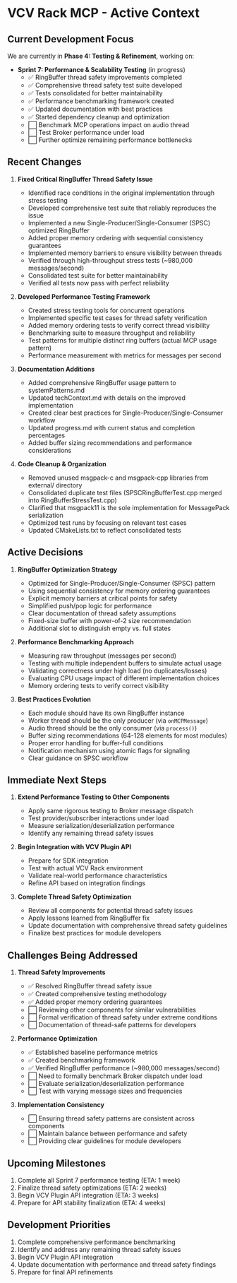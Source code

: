 # VCV Rack MCP - Active Context

## Current Development Focus

We are currently in **Phase 4: Testing & Refinement**, working on:

- **Sprint 7: Performance & Scalability Testing** (in progress)
  - ✅ RingBuffer thread safety improvements completed
  - ✅ Comprehensive thread safety test suite developed
  - ✅ Tests consolidated for better maintainability
  - ✅ Performance benchmarking framework created
  - ✅ Updated documentation with best practices
  - ✅ Started dependency cleanup and optimization
  - ⬜ Benchmark MCP operations impact on audio thread
  - ⬜ Test Broker performance under load
  - ⬜ Further optimize remaining performance bottlenecks

## Recent Changes

1. **Fixed Critical RingBuffer Thread Safety Issue**
   - Identified race conditions in the original implementation through stress testing
   - Developed comprehensive test suite that reliably reproduces the issue
   - Implemented a new Single-Producer/Single-Consumer (SPSC) optimized RingBuffer
   - Added proper memory ordering with sequential consistency guarantees
   - Implemented memory barriers to ensure visibility between threads
   - Verified through high-throughput stress tests (~980,000 messages/second)
   - Consolidated test suite for better maintainability
   - Verified all tests now pass with perfect reliability

2. **Developed Performance Testing Framework**
   - Created stress testing tools for concurrent operations
   - Implemented specific test cases for thread safety verification
   - Added memory ordering tests to verify correct thread visibility
   - Benchmarking suite to measure throughput and reliability
   - Test patterns for multiple distinct ring buffers (actual MCP usage pattern)
   - Performance measurement with metrics for messages per second

3. **Documentation Additions**
   - Added comprehensive RingBuffer usage pattern to systemPatterns.md
   - Updated techContext.md with details on the improved implementation
   - Created clear best practices for Single-Producer/Single-Consumer workflow
   - Updated progress.md with current status and completion percentages
   - Added buffer sizing recommendations and performance considerations

4. **Code Cleanup & Organization**
   - Removed unused msgpack-c and msgpack-cpp libraries from external/ directory
   - Consolidated duplicate test files (SPSCRingBufferTest.cpp merged into RingBufferStressTest.cpp)
   - Clarified that msgpack11 is the sole implementation for MessagePack serialization
   - Optimized test runs by focusing on relevant test cases
   - Updated CMakeLists.txt to reflect consolidated tests

## Active Decisions

1. **RingBuffer Optimization Strategy**
   - Optimized for Single-Producer/Single-Consumer (SPSC) pattern
   - Using sequential consistency for memory ordering guarantees
   - Explicit memory barriers at critical points for safety
   - Simplified push/pop logic for performance
   - Clear documentation of thread safety assumptions
   - Fixed-size buffer with power-of-2 size recommendation
   - Additional slot to distinguish empty vs. full states

2. **Performance Benchmarking Approach**
   - Measuring raw throughput (messages per second)
   - Testing with multiple independent buffers to simulate actual usage
   - Validating correctness under high load (no duplicates/losses)
   - Evaluating CPU usage impact of different implementation choices
   - Memory ordering tests to verify correct visibility

3. **Best Practices Evolution**
   - Each module should have its own RingBuffer instance
   - Worker thread should be the only producer (via `onMCPMessage`)
   - Audio thread should be the only consumer (via `process()`)
   - Buffer sizing recommendations (64-128 elements for most modules)
   - Proper error handling for buffer-full conditions
   - Notification mechanism using atomic flags for signaling
   - Clear guidance on SPSC workflow

## Immediate Next Steps

1. **Extend Performance Testing to Other Components**
   - Apply same rigorous testing to Broker message dispatch
   - Test provider/subscriber interactions under load
   - Measure serialization/deserialization performance
   - Identify any remaining thread safety issues

2. **Begin Integration with VCV Plugin API**
   - Prepare for SDK integration
   - Test with actual VCV Rack environment
   - Validate real-world performance characteristics
   - Refine API based on integration findings

3. **Complete Thread Safety Optimization**
   - Review all components for potential thread safety issues
   - Apply lessons learned from RingBuffer fix
   - Update documentation with comprehensive thread safety guidelines
   - Finalize best practices for module developers

## Challenges Being Addressed

1. **Thread Safety Improvements**
   - ✅ Resolved RingBuffer thread safety issue
   - ✅ Created comprehensive testing methodology
   - ✅ Added proper memory ordering guarantees
   - ⬜ Reviewing other components for similar vulnerabilities
   - ⬜ Formal verification of thread safety under extreme conditions
   - ⬜ Documentation of thread-safe patterns for developers

2. **Performance Optimization**
   - ✅ Established baseline performance metrics
   - ✅ Created benchmarking framework
   - ✅ Verified RingBuffer performance (~980,000 messages/second)
   - ⬜ Need to formally benchmark Broker dispatch under load
   - ⬜ Evaluate serialization/deserialization performance
   - ⬜ Test with varying message sizes and frequencies

3. **Implementation Consistency**
   - ⬜ Ensuring thread safety patterns are consistent across components
   - ⬜ Maintain balance between performance and safety
   - ⬜ Providing clear guidelines for module developers

## Upcoming Milestones

1. Complete all Sprint 7 performance testing (ETA: 1 week)
2. Finalize thread safety optimizations (ETA: 2 weeks)
3. Begin VCV Plugin API integration (ETA: 3 weeks)
4. Prepare for API stability finalization (ETA: 4 weeks)

## Development Priorities

1. Complete comprehensive performance benchmarking
2. Identify and address any remaining thread safety issues
3. Begin VCV Plugin API integration
4. Update documentation with performance and thread safety findings
5. Prepare for final API refinements 